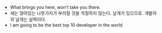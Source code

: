 * What brings you here, won't take you there.
* 새는 앉아있는 나뭇가지가 부러질 것을 걱정하지 않는다. 날개가 있으므로. 개발자의 날개는 실력이다.
* I am going to be the best top 10 developer in the world